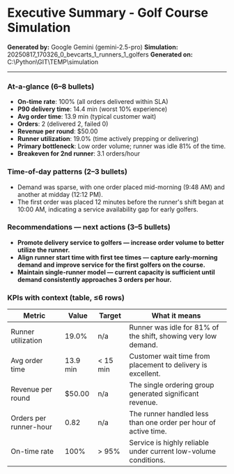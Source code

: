 # Executive Summary - Golf Course Simulation

**Generated by:** Google Gemini (gemini-2.5-pro)
**Simulation:** 20250817_170326_0_bevcarts_1_runners_1_golfers
**Generated on:** C:\Python\GIT\TEMP\simulation

---

### At-a-glance (6–8 bullets)
- **On-time rate**: 100% (all orders delivered within SLA)
- **P90 delivery time**: 14.4 min (worst 10% experience)
- **Avg order time**: 13.9 min (typical customer wait)
- **Orders**: 2 (delivered 2, failed 0)
- **Revenue per round**: $50.00
- **Runner utilization**: 19.0% (time actively prepping or delivering)
- **Primary bottleneck**: Low order volume; runner was idle 81% of the time.
- **Breakeven for 2nd runner**: 3.1 orders/hour

### Time-of-day patterns (2–3 bullets)
- Demand was sparse, with one order placed mid-morning (9:48 AM) and another at midday (12:12 PM).
- The first order was placed 12 minutes before the runner's shift began at 10:00 AM, indicating a service availability gap for early golfers.

### Recommendations — next actions (3–5 bullets)
- **Promote delivery service to golfers — increase order volume to better utilize the runner.**
- **Align runner start time with first tee times — capture early-morning demand and improve service for the first golfers on the course.**
- **Maintain single-runner model — current capacity is sufficient until demand consistently approaches 3 orders per hour.**

### KPIs with context (table, ≤6 rows)
| Metric | Value | Target | What it means |
| - | - | - | - |
| Runner utilization | 19.0% | n/a | Runner was idle for 81% of the shift, showing very low demand. |
| Avg order time | 13.9 min | < 15 min | Customer wait time from placement to delivery is excellent. |
| Revenue per round | $50.00 | n/a | The single ordering group generated significant revenue. |
| Orders per runner-hour | 0.82 | n/a | The runner handled less than one order per hour of active time. |
| On-time rate | 100% | > 95% | Service is highly reliable under current low-volume conditions. |